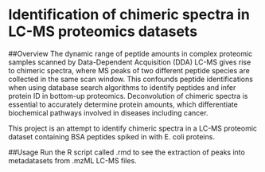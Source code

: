 # Identification of chimeric spectra in LC-MS proteomics datasets

##Overview
The dynamic range of peptide amounts in complex proteomic samples scanned by Data-Dependent Acquisition (DDA) LC-MS gives rise to chimeric spectra, where MS peaks of two different peptide species are collected in the same scan window. This confounds peptide identifications when using database search algorithms to identify peptides and infer protein ID in bottom-up proteomics. Deconvolution of chimeric spectra is essential to accurately determine protein amounts, which differentiate biochemical pathways involved in diseases including cancer. 

This project is an attempt to identify chimeric spectra in a LC-MS proteomic dataset containing BSA peptides spiked in with E. coli proteins. 

##Usage
Run the R script called .rmd to see the extraction of peaks into metadatasets from .mzML LC-MS files. 
